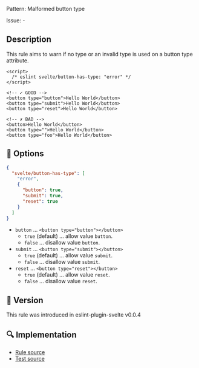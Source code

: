 Pattern: Malformed button type

Issue: -

## Description

This rule aims to warn if no type or an invalid type is used on a button type attribute.

```svelte
<script>
  /* eslint svelte/button-has-type: "error" */
</script>

<!-- ✓ GOOD -->
<button type="button">Hello World</button>
<button type="submit">Hello World</button>
<button type="reset">Hello World</button>

<!-- ✗ BAD -->
<button>Hello World</button>
<button type="">Hello World</button>
<button type="foo">Hello World</button>
```

## :wrench: Options

```json
{
  "svelte/button-has-type": [
    "error",
    {
      "button": true,
      "submit": true,
      "reset": true
    }
  ]
}
```

- `button` ... `<button type="button"></button>`
  - `true` (default) ... allow value `button`.
  - `false` ... disallow value `button`.
- `submit` ... `<button type="submit"></button>`
  - `true` (default) ... allow value `submit`.
  - `false` ... disallow value `submit`.
- `reset` ... `<button type="reset"></button>`
  - `true` (default) ... allow value `reset`.
  - `false` ... disallow value `reset`.

## :rocket: Version

This rule was introduced in eslint-plugin-svelte v0.0.4

## :mag: Implementation

- [Rule source](https://github.com/sveltejs/eslint-plugin-svelte/blob/main/src/rules/button-has-type.ts)
- [Test source](https://github.com/sveltejs/eslint-plugin-svelte/blob/main/tests/src/rules/button-has-type.ts)
